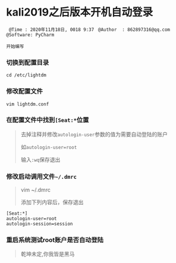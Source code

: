 # kali2019之后版本开机自动登录
` @Time : 2020年11月18日, 0018 9:37`
` @Author  : 862897316@qq.com`
` @Software: PyCharm`

```
开始编写
```

### 切换到配置目录
`cd /etc/lightdm`

### 修改配置文件
`vim lightdm.conf`

### 在配置文件中找到`[Seat:*`位置
> 去掉注释并修改`autologin-user`参数的值为需要自动登陆的账户
> 
> 如`autologin-user=root`
> 
> 输入`:wq`保存退出

### 修改启动调用文件`~/.dmrc`
> vim ~/.dmrc
>
> 添加下列内容后，保存退出
```angular2html
[Seat:*]
autologin-user=root
autologin-session=session
```

### 重启系统测试root账户是否自动登陆


> 乾坤未定,你我皆是黑马
